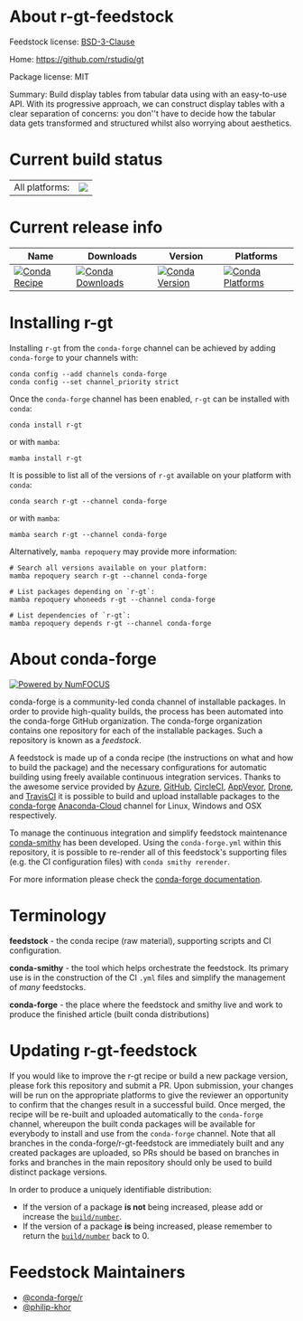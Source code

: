 About r-gt-feedstock
====================

Feedstock license: [BSD-3-Clause](https://github.com/conda-forge/r-gt-feedstock/blob/main/LICENSE.txt)

Home: https://github.com/rstudio/gt

Package license: MIT

Summary: Build display tables from tabular data using with an easy-to-use API. With its progressive
approach, we can construct display tables with a clear separation of concerns: you
don''t have to decide how the tabular data gets transformed and structured whilst
also worrying about aesthetics.


Current build status
====================


<table><tr><td>All platforms:</td>
    <td>
      <a href="https://dev.azure.com/conda-forge/feedstock-builds/_build/latest?definitionId=9471&branchName=main">
        <img src="https://dev.azure.com/conda-forge/feedstock-builds/_apis/build/status/r-gt-feedstock?branchName=main">
      </a>
    </td>
  </tr>
</table>

Current release info
====================

| Name | Downloads | Version | Platforms |
| --- | --- | --- | --- |
| [![Conda Recipe](https://img.shields.io/badge/recipe-r--gt-green.svg)](https://anaconda.org/conda-forge/r-gt) | [![Conda Downloads](https://img.shields.io/conda/dn/conda-forge/r-gt.svg)](https://anaconda.org/conda-forge/r-gt) | [![Conda Version](https://img.shields.io/conda/vn/conda-forge/r-gt.svg)](https://anaconda.org/conda-forge/r-gt) | [![Conda Platforms](https://img.shields.io/conda/pn/conda-forge/r-gt.svg)](https://anaconda.org/conda-forge/r-gt) |

Installing r-gt
===============

Installing `r-gt` from the `conda-forge` channel can be achieved by adding `conda-forge` to your channels with:

```
conda config --add channels conda-forge
conda config --set channel_priority strict
```

Once the `conda-forge` channel has been enabled, `r-gt` can be installed with `conda`:

```
conda install r-gt
```

or with `mamba`:

```
mamba install r-gt
```

It is possible to list all of the versions of `r-gt` available on your platform with `conda`:

```
conda search r-gt --channel conda-forge
```

or with `mamba`:

```
mamba search r-gt --channel conda-forge
```

Alternatively, `mamba repoquery` may provide more information:

```
# Search all versions available on your platform:
mamba repoquery search r-gt --channel conda-forge

# List packages depending on `r-gt`:
mamba repoquery whoneeds r-gt --channel conda-forge

# List dependencies of `r-gt`:
mamba repoquery depends r-gt --channel conda-forge
```


About conda-forge
=================

[![Powered by
NumFOCUS](https://img.shields.io/badge/powered%20by-NumFOCUS-orange.svg?style=flat&colorA=E1523D&colorB=007D8A)](https://numfocus.org)

conda-forge is a community-led conda channel of installable packages.
In order to provide high-quality builds, the process has been automated into the
conda-forge GitHub organization. The conda-forge organization contains one repository
for each of the installable packages. Such a repository is known as a *feedstock*.

A feedstock is made up of a conda recipe (the instructions on what and how to build
the package) and the necessary configurations for automatic building using freely
available continuous integration services. Thanks to the awesome service provided by
[Azure](https://azure.microsoft.com/en-us/services/devops/), [GitHub](https://github.com/),
[CircleCI](https://circleci.com/), [AppVeyor](https://www.appveyor.com/),
[Drone](https://cloud.drone.io/welcome), and [TravisCI](https://travis-ci.com/)
it is possible to build and upload installable packages to the
[conda-forge](https://anaconda.org/conda-forge) [Anaconda-Cloud](https://anaconda.org/)
channel for Linux, Windows and OSX respectively.

To manage the continuous integration and simplify feedstock maintenance
[conda-smithy](https://github.com/conda-forge/conda-smithy) has been developed.
Using the ``conda-forge.yml`` within this repository, it is possible to re-render all of
this feedstock's supporting files (e.g. the CI configuration files) with ``conda smithy rerender``.

For more information please check the [conda-forge documentation](https://conda-forge.org/docs/).

Terminology
===========

**feedstock** - the conda recipe (raw material), supporting scripts and CI configuration.

**conda-smithy** - the tool which helps orchestrate the feedstock.
                   Its primary use is in the construction of the CI ``.yml`` files
                   and simplify the management of *many* feedstocks.

**conda-forge** - the place where the feedstock and smithy live and work to
                  produce the finished article (built conda distributions)


Updating r-gt-feedstock
=======================

If you would like to improve the r-gt recipe or build a new
package version, please fork this repository and submit a PR. Upon submission,
your changes will be run on the appropriate platforms to give the reviewer an
opportunity to confirm that the changes result in a successful build. Once
merged, the recipe will be re-built and uploaded automatically to the
`conda-forge` channel, whereupon the built conda packages will be available for
everybody to install and use from the `conda-forge` channel.
Note that all branches in the conda-forge/r-gt-feedstock are
immediately built and any created packages are uploaded, so PRs should be based
on branches in forks and branches in the main repository should only be used to
build distinct package versions.

In order to produce a uniquely identifiable distribution:
 * If the version of a package **is not** being increased, please add or increase
   the [``build/number``](https://docs.conda.io/projects/conda-build/en/latest/resources/define-metadata.html#build-number-and-string).
 * If the version of a package **is** being increased, please remember to return
   the [``build/number``](https://docs.conda.io/projects/conda-build/en/latest/resources/define-metadata.html#build-number-and-string)
   back to 0.

Feedstock Maintainers
=====================

* [@conda-forge/r](https://github.com/conda-forge/r/)
* [@philip-khor](https://github.com/philip-khor/)

